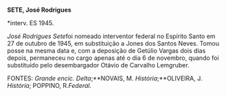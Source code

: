 **SETE, José Rodrigues**

\*interv. ES 1945.

*José Rodrigues Sete*foi nomeado interventor federal no Espírito Santo
em 27 de outubro de 1945, em substituição a Jones dos Santos Neves.
Tomou posse na mesma data e, com a deposição de Getúlio Vargas dois dias
depois, permaneceu no cargo apenas até o dia 6 de novembro, quando foi
substituído pelo desembargador Otávio de Carvalho Lemgruber.

FONTES: *Grande encic. Delta*;**NOVAIS, M. *História*;**OLIVEIRA, J.
*História*; POPPINO, R.*Federal*.

 
